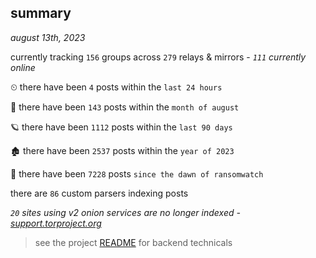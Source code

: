 
## summary
_august 13th, 2023_

currently tracking `156` groups across `279` relays & mirrors - _`111` currently online_

⏲ there have been `4` posts within the `last 24 hours`

🦈 there have been `143` posts within the `month of august`

🪐 there have been `1112` posts within the `last 90 days`

🏚 there have been `2537` posts within the `year of 2023`

🦕 there have been `7228` posts `since the dawn of ransomwatch`

there are `86` custom parsers indexing posts

_`20` sites using v2 onion services are no longer indexed - [support.torproject.org](https://support.torproject.org/onionservices/v2-deprecation/)_

> see the project [README](https://github.com/joshhighet/ransomwatch#ransomwatch--) for backend technicals
